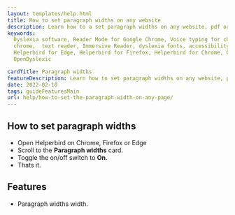 ```yaml
---
layout: templates/help.html
title: How to set paragraph widths on any website
description: Learn how to a set paragraph widths on any website, pdf or app.
keywords:
  Dyslexia software, Reader Mode for Google Chrome, Voice typing for chrome, Text to speech for
  chrome,  text reader, Immersive Reader, dyslexia fonts, accessibility software, dyslexia software,
  Helperbird for Edge, Helperbird for Firefox, Helperbird for Chrome, Opendyslexic for Chrome,
  OpenDyslexic

cardTitle: Paragraph widths
featureDescription: Learn how to set paragraph widths on any website, pdf or app.
date: 2022-02-10
tags: guideFeaturesMain
url: help/how-to-set-the-paragraph-width-on-any-page/
---
```



## How to set paragraph widths

- Open Helperbird on Chrome, Firefox or Edge
- Scroll to the **Paragraph widths** card.
- Toggle the on/off switch to **On**.
- Thats it.

## Features

- Paragraph widths width.
